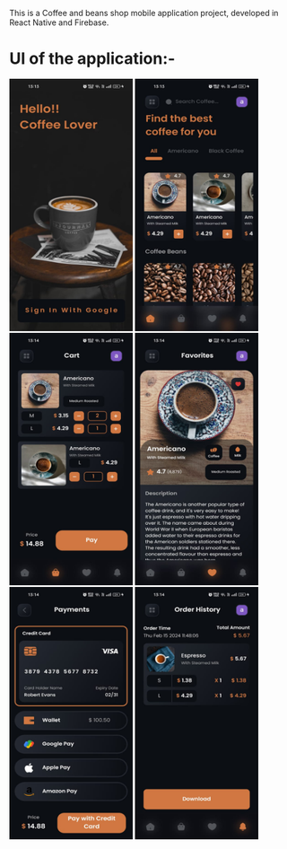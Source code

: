 This is a Coffee and beans shop mobile application project, developed in React Native and Firebase.

# UI of the application:-

<p align="left" display="flex" flex-direction="row" gap="100">
  <img src="./src/assets/result_images/image7.jpg" height="450" width="220"/>
  <img src="./src/assets/result_images/image6.jpg" height="450" width="220"/>
  <img src="./src/assets/result_images/image4.jpg" height="450" width="220"/>
  <img src="./src/assets/result_images/image3.jpg" height="450" width="220"/>
  <img src="./src/assets/result_images/image1.jpg" height="450" width="220"/>
  <img src="./src/assets/result_images/image2.jpg" height="450" width="220"/>
</p>
